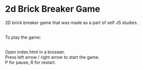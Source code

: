 # 2d Brick Breaker Game

2D brick breaker game that was made as a part of self JS studies.

<br>To play the game:

<br>Open index.html in a broswer.
<br>Press left arrow / right arrow to start the game.
<br>P for pause, R for restart.
